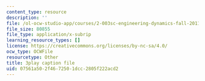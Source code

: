 ```yaml
---
content_type: resource
description: ''
file: /ol-ocw-studio-app/courses/2-003sc-engineering-dynamics-fall-2011/07561a502f4672501dcc2805f222acd2_zNCBDrnT05E.srt
file_size: 80855
file_type: application/x-subrip
learning_resource_types: []
license: https://creativecommons.org/licenses/by-nc-sa/4.0/
ocw_type: OCWFile
resourcetype: Other
title: 3play caption file
uid: 07561a50-2f46-7250-1dcc-2805f222acd2
---
```

